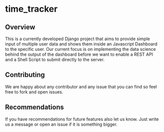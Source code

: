 # time_tracker

## Overview

This is a currently developed Django project that aims to provide simple input of multiple user data and shows them inside an Javascript Dashboard to the specific user.
Our current focus is on implementing the data science behind the output of the dashboard before we want to enable a REST API and a Shell Script to submit directly to the server.

## Contributing

We are happy about any contributor and any issue that you can find so feel free to fork and open issues.

## Recommendations

If you have recommendations for future features also let us know. Just write us a message or open an issue if it is something bigger.
